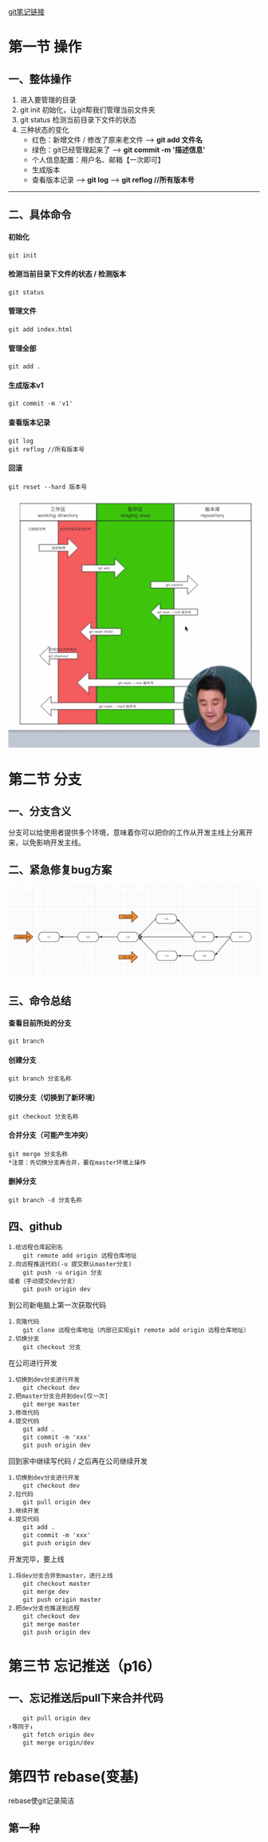 [git笔记链接](https://gitee.com/hongjilin/hongs-study-notes/tree/master/%E7%BC%96%E7%A8%8B_%E5%89%8D%E7%AB%AF%E5%BC%80%E5%8F%91%E5%AD%A6%E4%B9%A0%E7%AC%94%E8%AE%B0/Git%E5%AD%A6%E4%B9%A0%E7%AC%94%E8%AE%B0)

# 第一节 操作
## 一、整体操作
1. 进入要管理的目录
2. git init 初始化，让git帮我们管理当前文件夹
3. git status 检测当前目录下文件的状态
4. 三种状态的变化
    - 红色：新增文件 / 修改了原来老文件
  -->   **git add 文件名**
    * 绿色：git已经管理起来了 
  -->   **git commit -m '描述信息'**  
    * 个人信息配置：用户名、邮箱【一次即可】
    * 生成版本
    * 查看版本记录
  -->   **git log**
 --> **git reflog //所有版本号**
<hr>

## 二、具体命令
#### 初始化
    git init

#### 检测当前目录下文件的状态 / 检测版本
    git status

#### 管理文件
    git add index.html
#### 管理全部
    git add .

#### 生成版本v1
    git commit -m 'v1'

#### 查看版本记录
    git log 
    git reflog //所有版本号

#### 回滚
    git reset --hard 版本号

<img src="img\11.png" height='500'>

# 第二节 分支
## 一、分支含义
分支可以给使用者提供多个环境，意味着你可以把你的工作从开发主线上分离开来，以免影响开发主线。

## 二、紧急修复bug方案
<img src='img\2.png'>

## 三、命令总结
#### 查看目前所处的分支
    git branch
#### 创建分支
    git branch 分支名称
#### 切换分支（切换到了新环境）
    git checkout 分支名称
#### 合并分支（可能产生冲突）
    git merge 分支名称
    *注意：先切换分支再合并，要在master环境上操作
#### 删掉分支
    git branch -d 分支名称

## 四、github
```
1.给远程仓库起别名
    git remote add origin 远程仓库地址
2.向远程推送代码(-u 提交默认master分支)
    git push -u origin 分支
或者（手动提交dev分支）
    git push origin dev

```

到公司新电脑上第一次获取代码
```
1.克隆代码
    git clone 远程仓库地址（内部已实现git remote add origin 远程仓库地址）
2.切换分支
    git checkout 分支
```
在公司进行开发
```
1.切换到dev分支进行开发
    git checkout dev
2.把master分支合并到dev[仅一次]
    git merge master
3.修改代码
4.提交代码
    git add .
    git commit -m 'xxx'
    git push origin dev
```
回到家中继续写代码 / 之后再在公司继续开发
```
1.切换到dev分支进行开发
    git checkout dev
2.拉代码
    git pull origin dev
3.继续开发
4.提交代码
    git add .
    git commit -m 'xxx'
    git push origin dev
```

开发完毕，要上线
```
1.将dev分支合并到master，进行上线
    git checkout master
    git merge dev
    git push origin master
2.把dev分支也推送到远程
    git checkout dev
    git merge master
    git push origin dev
```

# 第三节 忘记推送（p16）
## 一、忘记推送后pull下来合并代码
```
    git pull origin dev
↑等同于↓
    git fetch origin dev
    git merge origin/dev
```

# 第四节 rebase(变基)
rebase使git记录简洁
## 第一种
 
